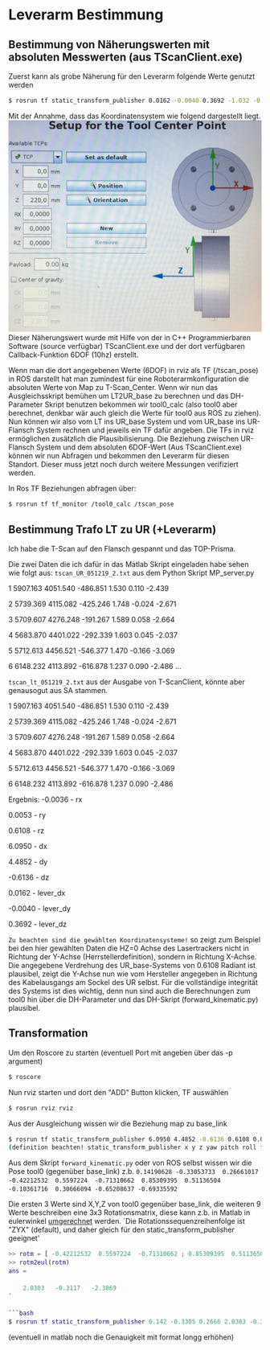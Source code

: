 # Leverarm Bestimmung

## Bestimmung von Näherungswerten mit absoluten Messwerten (aus TScanClient.exe)
Zuerst kann als grobe Näherung für den Leverarm folgende Werte genutzt werden

```bash
$ rosrun tf static_transform_publisher 0.0162 -0.0040 0.3692 -1.032 -0.814 -1.748 tool0 tscan_pose_neaherung 300
```
Mit der Annahme, dass das Koordinatensystem wie folgend dargestellt liegt.
![coordsysur5flansch](https://github.com/FinnLinxxx/akig/blob/master/manual/img/coordSysUr5_flansch.png)
Dieser Näherungswert wurde mit Hilfe von der in C++ Programmierbaren Software (source verfügbar) TScanClient.exe und der dort 
verfügbaren Callback-Funktion 6DOF (10hz) erstellt.

Wenn man die dort angegebenen Werte (6DOF) in rviz als TF (/tscan_pose) in ROS darstellt hat man zumindest für eine Roboterarmkonfiguration die absoluten Werte von Map zu T-Scan_Center. Wenn wir nun das Ausgleichsskript bemühen um LT2UR_base zu berechnen und das DH-Parameter Skript benutzen bekommen wir tool0_calc (also tool0 aber berechnet, denkbar wär auch gleich die Werte für tool0 aus ROS zu ziehen). Nun können wir also vom LT ins UR_base System und vom UR_base ins UR-Flansch System rechnen und jeweils ein TF dafür angeben. Die TFs in rviz ermöglichen zusätzlich die Plausibilisierung. Die Beziehung zwischen UR-Flansch System und dem absoluten 6DOF-Wert (Aus TScanClient.exe) können wir nun Abfragen und bekommen den Leverarm für diesen Standort. Dieser muss jetzt noch durch weitere Messungen verifiziert werden.

In Ros TF Beziehungen abfragen über:
```bash
$ rosrun tf tf_monitor /tool0_calc /tscan_pose
```

## Bestimmung Trafo LT zu UR (+Leverarm)

Ich habe die T-Scan auf den Flansch gespannt und das TOP-Prisma.

Die zwei Daten die ich dafür in das Matlab Skript eingeladen habe sehen wie folgt aus:
`tscan_UR_051219_2.txt` aus dem Python Skript MP_server.py

1 5907.163 4051.540 -486.851   1.530    0.110  -2.439

2 5739.369 4115.082 -425.246   1.748   -0.024  -2.671

3 5709.607 4276.248 -191.267   1.589    0.058  -2.664

4 5683.870 4401.022 -292.339   1.603    0.045  -2.037

5 5712.613 4456.521 -546.377   1.470   -0.166  -3.069

6 6148.232 4113.892 -616.878   1.237    0.090  -2.486
...

`tscan_lt_051219_2.txt` aus der Ausgabe von T-ScanClient, könnte aber genausogut aus SA stammen.

1 5907.163 4051.540 -486.851   1.530    0.110  -2.439

2 5739.369 4115.082 -425.246   1.748   -0.024  -2.671

3 5709.607 4276.248 -191.267   1.589    0.058  -2.664

4 5683.870 4401.022 -292.339   1.603    0.045  -2.037

5 5712.613 4456.521 -546.377   1.470   -0.166  -3.069

6 6148.232 4113.892 -616.878   1.237    0.090  -2.486

Ergebnis:
  -0.0036 - rx
   
   0.0053 - ry
    
   0.6108 - rz
    
   6.0950 - dx
    
   4.4852 - dy
    
  -0.6136 - dz
   
   0.0162 - lever_dx
    
  -0.0040 - lever_dy
   
   0.3692 - lever_dz
  
 `Zu beachten sind die gewählten Koordinatensysteme!` so zeigt zum Beispiel bei den hier gewählten Daten die HZ=0 Achse des Lasertrackers nicht in Richtung der Y-Achse (Herrstellerdefinition), sondern in Richtung X-Achse. Die angegebene Verdrehung des UR_base-Systems von 0.6108 Radiant ist plausibel, zeigt die Y-Achse nun wie vom Hersteller angegeben in Richtung des Kabelausgangs am Sockel des UR selbst. Für die vollständige integrität des Systems ist dies wichtig, denn nun sind auch die Berechnungen zum tool0 hin über die DH-Parameter und das DH-Skript (forward_kinematic.py) plausibel.
 
 ## Transformation
 
 Um den Roscore zu starten (eventuell Port mit angeben über das -p argument)
 ```bash
 $ roscore
 ```

Nun rviz starten und dort den "ADD" Button klicken, TF auswählen
```bash
$ rosrun rviz rviz
```
Aus der Ausgleichung wissen wir die Beziehung map zu base_link
```bash
$ rosrun tf static_transform_publisher 6.0950 4.4852 -0.6136 0.6108 0.0053 -0.0036 map base_link 300
(definition beachten! static_transform_publisher x y z yaw pitch roll frame_id child_frame_id  period)
```
Aus dem Skript `forward_kinematic.py` oder von ROS selbst wissen wir die Pose tool0 (gegenüber base_link)
z.b. `0.14190628 -0.33053733  0.26661017 -0.42212532  0.5597224  -0.71310662  0.85309395  0.51136504 -0.10361716  0.30666094 -0.65208637 -0.69335592`

Die ersten 3 Werte sind X,Y,Z von tool0 gegenüber base_link, die weiteren 9 Werte beschreiben eine 3x3 Rotationsmatrix, diese kann z.b. in Matlab in eulerwinkel [umgerechnet](https://de.mathworks.com/help/robotics/ref/rotm2eul.html) werden.
`Die Rotationssequenzreihenfolge ist "ZYX" (default), und daher gleich für den static_transform_publisher geeignet'
```matlab
>> rotm = [ -0.42212532  0.5597224  -0.71310662 ; 0.85309395  0.51136504 -0.10361716 ; 0.30666094 -0.65208637 -0.69335592]
>> rotm2eul(rotm)
ans =

    2.0303   -0.3117   -2.3869
`

```bash
$ rosrun tf static_transform_publisher 0.142 -0.3305 0.2666 2.0303 -0.3117 -2.3869 base_link tool0_calc 300
``` 
(eventuell in matlab noch die Genauigkeit mit format longg erhöhen)



